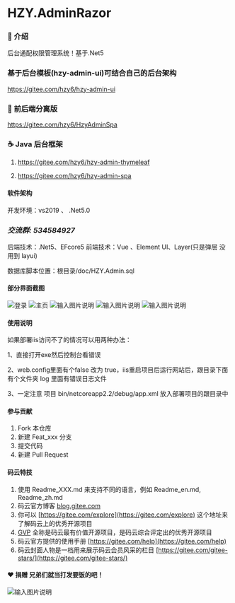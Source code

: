 # HZY.AdminRazor



### :yellow_heart: 介绍 
后台通配权限管理系统！基于.Net5

### 基于后台模板(hzy-admin-ui)可结合自己的后台架构
https://gitee.com/hzy6/hzy-admin-ui

###  :cherries: 前后端分离版
https://gitee.com/hzy6/HzyAdminSpa

###  :coffee:  Java 后台框架

1. https://gitee.com/hzy6/hzy-admin-thymeleaf

2. https://gitee.com/hzy6/hzy-admin-spa


#### 软件架构
开发环境：vs2019 、 .Net5.0

###  **_交流群: 534584927_** 

后端技术：.Net5、EFcore5
前端技术：Vue 、Element UI、Layer(只是弹层 没用到 layui)

数据库脚本位置：根目录/doc/HZY.Admin.sql


#### 部分界面截图
![登录](https://images.gitee.com/uploads/images/2021/0320/151018_b51ad931_1242080.png "屏幕截图.png")
![主页](https://images.gitee.com/uploads/images/2021/0320/151041_4daa85aa_1242080.png "屏幕截图.png")
![输入图片说明](https://images.gitee.com/uploads/images/2021/0320/151202_438941c7_1242080.png "屏幕截图.png")
![输入图片说明](https://images.gitee.com/uploads/images/2021/0320/151808_c26e1112_1242080.png "屏幕截图.png")
![输入图片说明](https://images.gitee.com/uploads/images/2021/0320/151337_c5a9e1d4_1242080.png "屏幕截图.png")

#### 使用说明

如果部署iis访问不了的情况可以用两种办法：

1、直接打开exe然后控制台看错误

2、web.config里面有个false 改为 true，iis重启项目后运行网站后，跟目录下面 有个文件夹 log 里面有错误日志文件

3、一定注意 项目 bin/netcoreapp2.2/debug/app.xml 放入部署项目的跟目录中 


#### 参与贡献

1. Fork 本仓库
2. 新建 Feat_xxx 分支
3. 提交代码
4. 新建 Pull Request


#### 码云特技

1. 使用 Readme\_XXX.md 来支持不同的语言，例如 Readme\_en.md, Readme\_zh.md
2. 码云官方博客 [blog.gitee.com](https://blog.gitee.com)
3. 你可以 [https://gitee.com/explore](https://gitee.com/explore) 这个地址来了解码云上的优秀开源项目
4. [GVP](https://gitee.com/gvp) 全称是码云最有价值开源项目，是码云综合评定出的优秀开源项目
5. 码云官方提供的使用手册 [https://gitee.com/help](https://gitee.com/help)
6. 码云封面人物是一档用来展示码云会员风采的栏目 [https://gitee.com/gitee-stars/](https://gitee.com/gitee-stars/)

####  :heart: 捐赠 兄弟们就当打发要饭的吧！
![输入图片说明](https://images.gitee.com/uploads/images/2020/1216/105734_96c2122c_1242080.png "未标题-1.png")